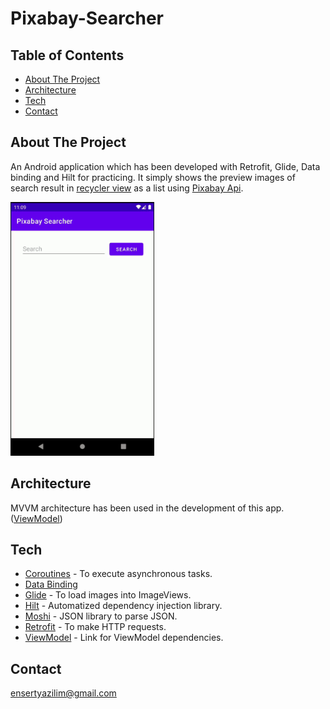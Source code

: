 # Pixabay-Searcher

## Table of Contents 
* [About The Project](#about-the-project) 
* [Architecture](#architecture) 
* [Tech](#tech)
* [Contact](#contact) 

## About The Project
An Android application which has been developed with Retrofit, Glide, Data binding and Hilt for practicing.
It simply shows the preview images of search result in [recycler view](https://developer.android.com/guide/topics/ui/layout/recyclerview) as a list using [Pixabay Api](https://pixabay.com/api/docs/).

<div align="left">
 <img src="docs/gif.gif" width="230"/>
</div>

## Architecture
MVVM architecture has been used in the development of this app. 
([ViewModel](https://developer.android.com/topic/libraries/architecture/viewmodel))

## Tech 
* [Coroutines](https://developer.android.com/kotlin/coroutines) - To execute asynchronous tasks.
* [Data Binding](https://developer.android.com/topic/libraries/data-binding)
* [Glide](https://github.com/bumptech/glide) - To load images into ImageViews.
* [Hilt](https://developer.android.com/training/dependency-injection/hilt-android) - Automatized dependency injection library.
* [Moshi](https://github.com/square/moshi/) - JSON library to parse JSON.
* [Retrofit](https://square.github.io/retrofit/) - To make HTTP requests.
* [ViewModel](https://developer.android.com/jetpack/androidx/releases/lifecycle) - Link for ViewModel dependencies.

## Contact
[ensertyazilim@gmail.com](#)
